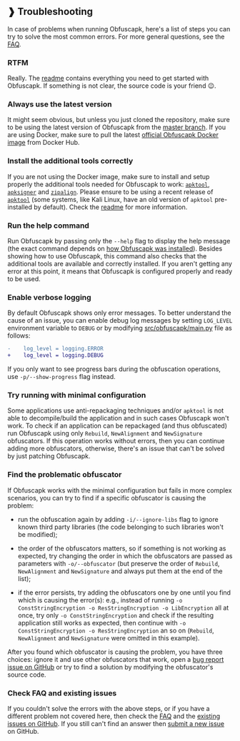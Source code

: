 ## ❱ Troubleshooting

In case of problems when running Obfuscapk, here's a list of steps you can try to solve
the most common errors. For more general questions, see the
[FAQ](https://github.com/ClaudiuGeorgiu/Obfuscapk/blob/master/docs/FAQ.md).



### RTFM

Really. The [readme](https://github.com/ClaudiuGeorgiu/Obfuscapk/blob/master/README.md)
contains everything you need to get started with Obfuscapk. If something is not clear,
the source code is your friend :wink:.



### Always use the latest version

It might seem obvious, but unless you just cloned the repository, make sure to be using
the latest version of Obfuscapk from the
[master branch](https://github.com/ClaudiuGeorgiu/Obfuscapk/tree/master). If you are
using Docker, make sure to pull the latest
[official Obfuscapk Docker image](https://hub.docker.com/r/claudiugeorgiu/obfuscapk)
from Docker Hub.



### Install the additional tools correctly

If you are not using the Docker image, make sure to install and setup properly the
additional tools needed for Obfuscapk to work:
[`apktool`](https://ibotpeaches.github.io/Apktool/),
[`apksigner`](https://developer.android.com/studio/command-line/apksigner)
and [`zipalign`](https://developer.android.com/studio/command-line/zipalign). Please
ensure to be using a recent release of
[`apktool`](https://ibotpeaches.github.io/Apktool/) (some systems, like Kali Linux,
have an old version of `apktool` pre-installed by default). Check the
[readme](https://github.com/ClaudiuGeorgiu/Obfuscapk#from-source) for more information.



### Run the help command

Run Obfuscapk by passing only the `--help` flag to display the help message (the exact
command depends on
[how Obfuscapk was installed](https://github.com/ClaudiuGeorgiu/Obfuscapk#-usage)).
Besides showing how to use Obfuscapk, this command also checks that the additional tools
are available and correctly installed. If you aren't getting any error at this point, it
means that Obfuscapk is configured properly and ready to be used.



### Enable verbose logging

By default Obfuscapk shows only error messages. To better understand the cause of an
issue, you can enable debug log messages by setting `LOG_LEVEL` environment variable
to `DEBUG` or by modifying
[src/obfuscapk/main.py](https://github.com/ClaudiuGeorgiu/Obfuscapk/blob/master/src/obfuscapk/main.py)
file as follows:

```Diff
-    log_level = logging.ERROR
+    log_level = logging.DEBUG
```

If you only want to see progress bars during the obfuscation operations, use
`-p/--show-progress` flag instead.



### Try running with minimal configuration

Some applications use anti-repackaging techniques and/or `apktool` is not able to
decompile/build the application and in such cases Obfuscapk won't work. To check if an
application can be repackaged (and thus obfuscated) run Obfuscapk using only `Rebuild`,
`NewAlignment` and `NewSignature` obfuscators. If this operation works without errors,
then you can continue adding more obfuscators, otherwise, there's an issue that can't
be solved by just patching Obfuscapk.



### Find the problematic obfuscator

If Obfuscapk works with the minimal configuration but fails in more complex scenarios,
you can try to find if a specific obfuscator is causing the problem:

* run the obfuscation again by adding `-i/--ignore-libs` flag to ignore known third
party libraries (the code belonging to such libraries won't be modified);

* the order of the obfuscators matters, so if something is not working as expected, try
changing the order in which the obfuscators are passed as parameters with
`-o/--obfuscator` (but preserve the order of `Rebuild`, `NewAlignment` and
`NewSignature` and always put them at the end of the list);

* if the error persists, try adding the obfuscators one by one until you find which is
causing the error(s): e.g., instead of running
`-o ConstStringEncryption -o ResStringEncryption -o LibEncryption` all at once, try
only `-o ConstStringEncryption` and check if the resulting application still works as
expected, then continue with `-o ConstStringEncryption -o ResStringEncryption` an so
on (`Rebuild`, `NewAlignment` and `NewSignature` were omitted in this example).

After you found which obfuscator is causing the problem, you have three choices: ignore
it and use other obfuscators that work, open a
[bug report issue on GitHub](https://github.com/ClaudiuGeorgiu/Obfuscapk/issues/new?template=bug_report.md)
or try to find a solution by modifying the obfuscator's source code.



### Check FAQ and existing issues

If you couldn't solve the errors with the above steps, or if you have a different
problem not covered here, then check the
[FAQ](https://github.com/ClaudiuGeorgiu/Obfuscapk/blob/master/docs/FAQ.md) and the
[existing issues on GitHub](https://github.com/issues?utf8=✓&q=is%3Aissue+repo%3AClaudiuGeorgiu/Obfuscapk).
If you still can't find an answer then
[submit a new issue](https://github.com/ClaudiuGeorgiu/Obfuscapk/issues/new/choose)
on GitHub.
